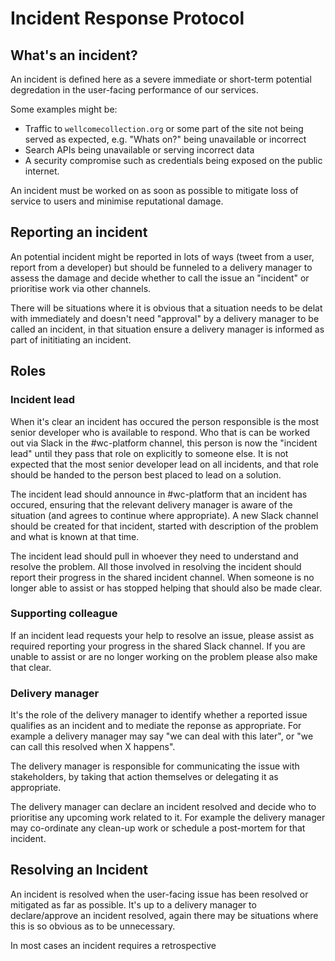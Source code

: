 # Incident Response Protocol


## What's an incident?

An incident is defined here as a severe immediate or short-term potential degredation in the user-facing performance of our services.

Some examples might be:

- Traffic to `wellcomecollection.org` or some part of the site not being served as expected, e.g. "Whats on?" being unavailable or incorrect
- Search APIs being unavailable or serving incorrect data
- A security compromise such as credentials being exposed on the public internet.

An incident must be worked on as soon as possible to mitigate loss of service to users and minimise reputational damage.

## Reporting an incident

An potential incident might be reported in lots of ways (tweet from a user, report from a developer) but should be funneled to a delivery manager to assess the damage and decide whether to call the issue an "incident" or prioritise work via other channels.

There will be situations where it is obvious that a situation needs to be delat with immediately and doesn't need "approval" by a delivery manager to be called an incident, in that situation ensure a delivery manager is informed as part of inititiating an incident.

## Roles

### Incident lead

When it's clear an incident has occured the person responsible is the most senior developer who is available to respond. Who that is can be worked out via Slack in the #wc-platform channel, this person is now the "incident lead" until they pass that role on explicitly to someone else. It is not expected that the most senior developer lead on all incidents, and that role should be handed to the person best placed to lead on a solution.

The incident lead should announce in #wc-platform that an incident has occured, ensuring that the relevant delivery manager is aware of the situation   (and agrees to continue where appropriate). A new Slack channel should be created for that incident, started with description of the problem and what is known at that time.

The incident lead should pull in whoever they need to understand and resolve the problem. All those involved in resolving the incident should report their progress in the shared incident channel. When someone is no longer able to assist or has stopped helping that should also be made clear.

### Supporting colleague

If an incident lead requests your help to resolve an issue, please assist as required reporting your progress in the shared Slack channel. If you are unable to assist or are no longer working on the problem please also make that clear.

### Delivery manager

It's the role of the delivery manager to identify whether a reported issue qualifies as an incident and to mediate the reponse as appropriate. For example a delivery manager may say "we can deal with this later", or "we can call this resolved when X happens".

The delivery manager is responsible for communicating the issue with stakeholders, by taking that action themselves or delegating it as appropriate.

The delivery manager can declare an incident resolved and decide who to prioritise any upcoming work related to it. For example the delivery manager may co-ordinate any clean-up work or schedule a post-mortem for that incident.

## Resolving an Incident

An incident is resolved when the user-facing issue has been resolved or mitigated as far as possible. It's up to a delivery manager to declare/approve an incident resolved, again there may be situations where this is so obvious as to be unnecessary.

In most cases an incident requires a retrospective
